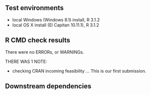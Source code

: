 ## Test environments
* local Windows (Windows 8.1) install, R 3.1.2
* local OS X install (El Capitan 10.11.1), R 3.1.2

## R CMD check results
There were no ERRORs, or WARNINGs.

THERE WAS 1 NOTE:

* checking CRAN incoming feasibility ... 
  This is our first submission.

## Downstream dependencies